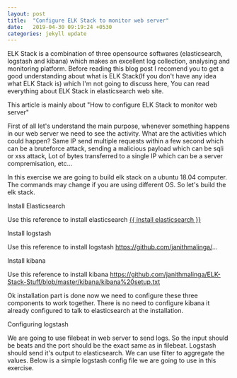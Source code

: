 ```yaml
---
layout: post
title:  "Configure ELK Stack to monitor web server"
date:   2019-04-30 09:19:24 +0530
categories: jekyll update
---
```

ELK Stack is a combination of three opensource softwares (elasticsearch, logstash and kibana) which makes an excellent log collection, analysing and monitoring platform. Before reading this blog post I recomend you to get a good understanding about what is ELK Stack(If you don't have any idea what ELK Stack is) which I'm not going to discuss here, You can read everything about ELK Stack in elasticsearch web site.  

This article is mainly about "How to configure ELK Stack to monitor web server"

First of all let's understand the main purpose, whenever something happens in our web server we need to see the activity. What are the activities which could happen? Same IP send multiple requests within a few second which can be a bruteforce attack, sending a malicious payload which can be sqli or xss attack, Lot of bytes transferred to a single IP which can be a server compremisation, etc... 

In this exercise we are going to build elk stack on a ubuntu 18.04 computer. The commands may change if you are using different OS. So let's build the elk stack.

Install Elasticsearch

Use this reference to install elasticsearch
<a href="{{ https://github.com/janithmalinga/ELK-Stack-Stuff/blob/master/elasticsearch/01%20elasticsearch.txt | prepend: https://github.com/janithmalinga/ELK-Stack-Stuff/blob/master/elasticsearch/01%20elasticsearch.txt }}">{{ install elasticsearch }}</a>

Install logstash

Use this reference to install logstash
https://github.com/janithmalinga/...

Install kibana

Use this reference to install kibana
https://github.com/janithmalinga/ELK-Stack-Stuff/blob/master/kibana/kibana%20setup.txt

Ok installation part is done now we need to configure these three components to work together. There is no need to configure kibana it already configured to talk to elasticsearch at the installation. 

Configuring logstash

We are going to use filebeat in web server to send logs. So the input should be beats and the port should be the exact same as in filebeat. Logstash should send it's output to elasticsearch. We can use filter to aggregate the values. Below is a simple logstash config file we are going to use in this exercise.
